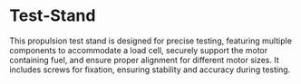 # Test-Stand
This propulsion test stand is designed for precise testing, featuring multiple components to accommodate a load cell, securely support the motor containing fuel, and ensure proper alignment for different motor sizes. It includes screws for fixation, ensuring stability and accuracy during testing.
